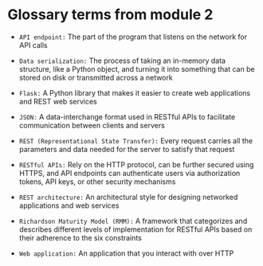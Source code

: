# Glossary terms from module 2

- `API endpoint:` The part of the program that listens on the network for API calls

- `Data serialization:` The process of taking an in-memory data structure, like a Python object, and turning it into something that can be stored on disk or transmitted across a network

- `Flask:` A Python library that makes it easier to create web applications and REST web services

- `JSON:` A data-interchange format used in RESTful APIs to facilitate communication between clients and servers

- `REST (Representational State Transfer):` Every request carries all the parameters and data needed for the server to satisfy that request

- `RESTful APIs:` Rely on the HTTP protocol, can be further secured using HTTPS, and API endpoints can authenticate users via authorization tokens, API keys, or other security mechanisms

- `REST architecture:` An architectural style for designing networked applications and web services

- `Richardson Maturity Model (RMM):` A framework that categorizes and describes different levels of implementation for RESTful APIs based on their adherence to the six constraints

- `Web application:` An application that you interact with over HTTP

